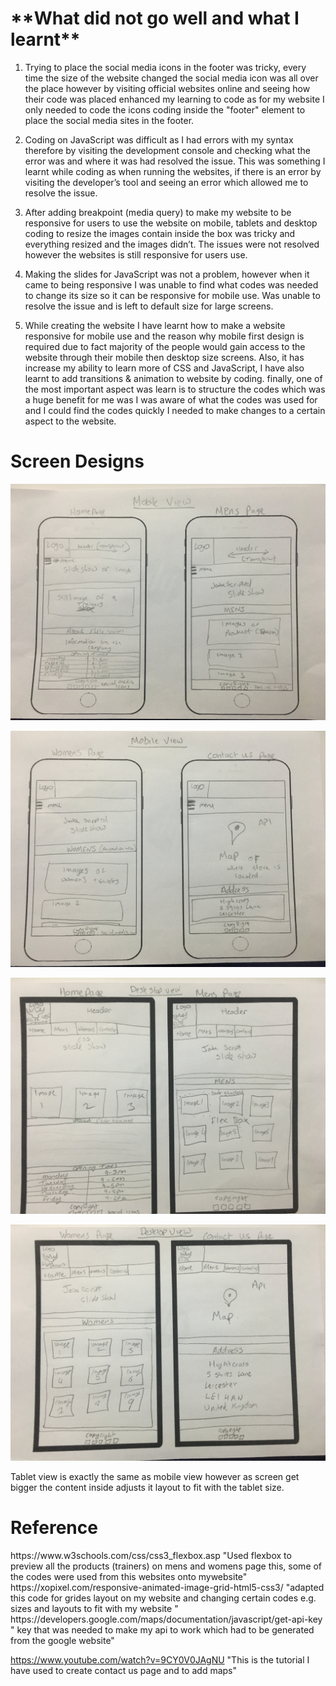 <h1> **What did not go well and what I learnt** </h1>

1. Trying to place the social media icons in the footer was tricky, every time the size of the website changed the social media icon was all over the place however by visiting official websites online and seeing how their code was placed enhanced my learning to code as for my website I only needed to code the icons coding inside the "footer" element to place the social media sites in the footer.

2. Coding on JavaScript was difficult as I had errors with my syntax therefore by visiting the development console and checking what the error was and where it was had resolved the issue.
This was something I learnt while coding as when running the websites, if there is an error by visiting the developer’s tool and seeing an error which allowed me to resolve the issue.

3. After adding breakpoint (media query) to make my website to be responsive for users to use the website on mobile, tablets and desktop coding to resize the images contain inside the box was tricky and everything resized and the images didn’t.
The issues were not resolved however the websites is still responsive for users use.

4. Making the slides for JavaScript was not a problem, however when it came to being responsive I was unable to find what codes was needed to change its size so it can be responsive for mobile use.
Was unable to resolve the issue and is left to default size for large screens.
5. While creating the website I have learnt how to make a website responsive for mobile use and the reason why mobile first design is required due to fact majority of the people would gain access to the website through their mobile then desktop size screens.
Also, it has increase my ability to learn more of CSS and JavaScript, I have also learnt to add transitions & animation to website by coding.
finally, one of the most important aspect was learn is to structure the codes which was a huge benefit for me was I was aware of what the codes was used for and I could find the codes quickly I needed to make changes to a certain aspect to the website.

<h1> Screen Designs </h1/>

![](screendesigns/mobile1.JPG)

![](screendesigns/mobile2.JPG)

![](screendesigns/desktop1.JPG)

![](screendesigns/desktop2.JPG)


Tablet view is exactly the same as mobile view however as screen get bigger the content inside adjusts it layout to fit with the tablet size.



<h1>Reference</h1>
https://www.w3schools.com/css/css3_flexbox.asp "Used flexbox to preview all the products (trainers) on mens and womens page this, some of the codes were used from this websites onto mywebsite"
https://xopixel.com/responsive-animated-image-grid-html5-css3/ "adapted this code for grides layout on my website and changing certain codes e.g. sizes and layouts to fit with my website "
https://developers.google.com/maps/documentation/javascript/get-api-key " key that was needed to make my api to work which had to be generated from the google website"

https://www.youtube.com/watch?v=9CY0V0JAgNU "This is the tutorial I have used to create contact us page and to add maps"